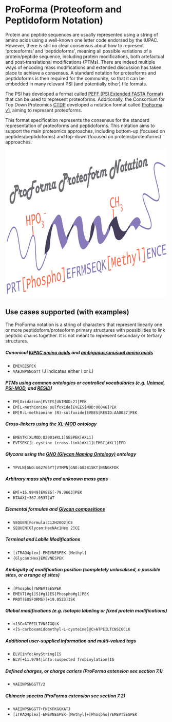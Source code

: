 # ProForma (Proteoform and Peptidoform Notation)

Protein and peptide sequences are usually represented using a string of amino acids using a well-known one letter code endorsed by the IUPAC. However, there is still no clear consensus about how to represent ‘proteoforms’ and ‘peptidoforms’, meaning all possible variations of a protein/peptide sequence, including protein modifications, both artefactual and post-translational modifications (PTMs). There are indeed multiple ways of encoding mass modifications and extended discussion has taken place to achieve a consensus. A standard notation for proteoforms and peptidoforms is then required for the community, so that it can be embedded in many relevant PSI (and potentially other) file formats.

The PSI has developed a format called [PEFF (PSI Extended FASTA Format)](http://www.psidev.info/peff) that can be used to represent proteoforms. Additionally, the Consortium for Top Down Proteomics [CTDP](http://topdownproteomics.org) developed a notation format called [ProForma v1](https://topdownproteomics.github.io/ProteoformNomenclatureStandard/), aiming to represent proteoforms.    

This format specification represents the consensus for the standard representation of proteoforms and peptidoforms. This notation aims to support the main proteomics approaches, including bottom-up (focused on peptides/peptidoforms) and top-down (focused on proteins/proteoforms) approaches.

<img width="964" height="462" alt="ProForma banner indicating with a simple proteoform 3D structure with two modifications how the standard is used with sequence PRT[Phospho]EFRMSEQK[Methyl]ENCE" src="proforma_banner.png" />

## Use cases supported (with examples)
The ProForma notation is a string of characters that represent linearly one or more peptidoform/proteoform primary structures with possibilities to link peptidic chains together. It is not meant to represent secondary or tertiary structures. 

##### Canonical [IUPAC amino acids](http://publications.iupac.org/pac/1984/pdf/5605x0595.pdf) and [ambiguous/unusual amino acids](https://www.insdc.org/submitting-standards/feature-table/#7.4.3)
* `EMEVEESPEK`
* `VAEJNPSNGGTT` (J indicates either I or L)
##### PTMs using common ontologies or controlled vocabularies (e.g. [Unimod](http://www.unimod.org/), [PSI-MOD](https://www.ebi.ac.uk/ols/ontologies/mod), and [RESID](https://proteininformationresource.org/resid/))
* `EM[Oxidation]EVEES[UNIMOD:21]PEK`
* `EM[L-methionine sulfoxide]EVEES[MOD:00046]PEK`
* `EM[R:L-methionine (R)-sulfoxide]EVEES[RESID:AA0037]PEK`
##### Cross-linkers using the [XL-MOD](https://raw.githubusercontent.com/HUPO-PSI/mzIdentML/master/cv/XLMOD.obo) ontology
* `EMEVTK[XLMOD:02001#XL1]SESPEK[#XL1]`
* `EVTSEKC[L-cystine (cross-link)#XL1]LEMSC[#XL1]EFD`
##### Glycans using the [GNO (Glycan Naming Ontology)](https://www.ebi.ac.uk/ols/ontologies/gno) ontology
* `YPVLN[GNO:G62765YT]VTMPN[GNO:G02815KT]NSNGKFDK`
##### Arbitrary mass shifts and unknown mass gaps
* `EM[+15.9949]EVEES[-79.9663]PEK`
* `RTAAX[+367.0537]WT`
##### Elemental formulas and [Glycan compositions](./monosaccharides/mono.obo)
* `SEQUEN[Formula:C12H20O2]CE`
* `SEQUEN[Glycan:HexNAc1Hex 2]CE`
##### Terminal and Labile Modifications
* `[iTRAQ4plex]-EMEVNESPEK-[Methyl]`
* `{Glycan:Hex}EMEVNESPEK`
##### Ambiguity of modification position (completely unlocalised, _n_ possible sites, or a range of sites)
* `[Phospho]?EMEVTSESPEK`
* `EMEVT[#g1]S[#g1]ES[Phospho#g1]PEK`
* `PROT(EOSFORMS)[+19.0523]ISK`
##### Global modifications (e.g. isotopic labeling or fixed protein modifications)
* `<13C>ATPEILTVNSIGQLK`
* `<[S-carboxamidomethyl-L-cysteine]@C>ATPEILTCNSIGCLK`
##### Additional user-supplied information and multi-valued tags
* `ELV[info:AnyString]IS`
* `ELV[+11.9784|info:suspected frobinylation]IS`
##### Defined charges, or charge cariers (ProForma extension see section 7.1)
* `VAEINPSNGGTT/2`
##### Chimeric spectra (ProForma extension see section 7.2)
* `VAEINPSNGGTT+FNEKFKGGKATJ`
* `[iTRAQ4plex]-EMEVNESPEK-[Methyl]+[Phospho]?EMEVTSESPEK`
